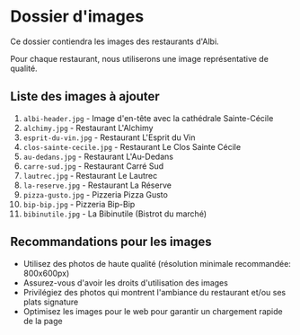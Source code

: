 # Dossier d'images

Ce dossier contiendra les images des restaurants d'Albi.

Pour chaque restaurant, nous utiliserons une image représentative de qualité.

## Liste des images à ajouter

1. `albi-header.jpg` - Image d'en-tête avec la cathédrale Sainte-Cécile
2. `alchimy.jpg` - Restaurant L'Alchimy
3. `esprit-du-vin.jpg` - Restaurant L'Esprit du Vin
4. `clos-sainte-cecile.jpg` - Restaurant Le Clos Sainte Cécile
5. `au-dedans.jpg` - Restaurant L'Au-Dedans
6. `carre-sud.jpg` - Restaurant Carré Sud
7. `lautrec.jpg` - Restaurant Le Lautrec
8. `la-reserve.jpg` - Restaurant La Réserve
9. `pizza-gusto.jpg` - Pizzeria Pizza Gusto
10. `bip-bip.jpg` - Pizzeria Bip-Bip
11. `bibinutile.jpg` - La Bibinutile (Bistrot du marché)

## Recommandations pour les images

- Utilisez des photos de haute qualité (résolution minimale recommandée: 800x600px)
- Assurez-vous d'avoir les droits d'utilisation des images
- Privilégiez des photos qui montrent l'ambiance du restaurant et/ou ses plats signature
- Optimisez les images pour le web pour garantir un chargement rapide de la page